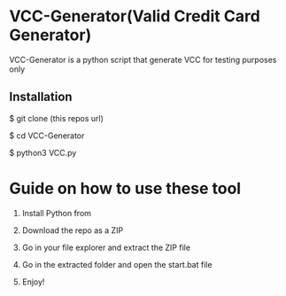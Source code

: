 # VCC-Generator(Valid Credit Card Generator)
VCC-Generator is a python script that generate VCC for testing purposes only<br>   

 
<h2>Installation</h2>
 
<p>$ git clone (this repos url)</p> 
<p>$ cd VCC-Generator</p> 
<p>$ python3 VCC.py</p>    
  
# Guide on how to use these tool   
  
1. Install Python from
 
2. Download the repo as a ZIP   
  
3. Go in your file explorer and extract the ZIP file 
      
4. Go in the extracted folder and open the start.bat file 
 
5. Enjoy!